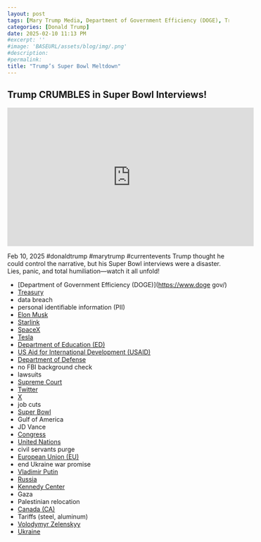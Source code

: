 ```yaml
---
layout: post
tags: [Mary Trump Media, Department of Government Efficiency (DOGE), Treasury, data breach, personal identifiable information (PII), Elon Musk, Starlink, SpaceX, Tesla, Department of Education (ED), US Aid for International Development (USAID), Department of Defense, no FBI background check, lawsuits, Supreme Court, Twitter, X, job cuts, Super Bowl, Gulf of America, JD Vance, Congress, United Nations, civil servants purge, European Union (EU), end Ukraine war promise, Vladimir Putin, Russia, Kennedy Center, Gaza, Palestinian relocation, Canada (CA), 51st state, Tariffs (steel, aluminum), Ukraine, Volodymyr Zelenskyy, politics]
categories: [Donald Trump]
date: 2025-02-10 11:13 PM
#excerpt: ''
#image: 'BASEURL/assets/blog/img/.png'
#description:
#permalink:
title: "Trump’s Super Bowl Meltdown"
---
```



## Trump CRUMBLES in Super Bowl Interviews!

<iframe width="560" height="315" src="https://www.youtube.com/embed/zqO7NSN9TXc?si=boCMUkTf4ktkxZM2" title="YouTube video player" frameborder="0" allow="accelerometer; autoplay; clipboard-write; encrypted-media; gyroscope; picture-in-picture; web-share" referrerpolicy="strict-origin-when-cross-origin" allowfullscreen></iframe>

Feb 10, 2025  #donaldtrump #marytrump #currentevents
Trump thought he could control the narrative, but his Super Bowl interviews were a disaster. Lies, panic, and total humiliation—watch it all unfold!

- [Department of Government Efficiency (DOGE)](https://www.doge gov/)
- [Treasury](https://home.treasury.gov/)
- data breach
- personal identifiable information (PII)
- [Elon Musk](https://x.com/elonmusk/)
- [Starlink](https://www.starlink.com/)
- [SpaceX](https://https;//www.spacex.com/)
- [Tesla](https://www.tesla.com/)
- [Department of Education (ED)](https://www.ed.gov/)
- [US Aid for International Development (USAID)](https://www.usaid.gov/)
- [Department of Defense](https://www.defense.gov/)
- no FBI background check
- lawsuits
- [Supreme Court](https://www.scotus.gov/)
- [Twitter](https://twitter.com/)
- [ X ](https://x.com/)
- job cuts
- [Super Bowl](https://www.nfl.com/super-bowl/)
- Gulf of America
- JD Vance
- [Congress](https://www.congress.gov/)
- [United Nations](https://www.un.org/)
- civil servants purge
- [European Union (EU)](http://europa.eu/)
- end Ukraine war promise
- [Vladimir Putin](http://kremlin.ru/)
- [Russia](http://government.ru/)
- [Kennedy Center](https://www.kennedy-center.org/)
- Gaza
- Palestinian relocation
- [Canada (CA)](https://www.canada.ca/)
- Tariffs (steel, aluminum)
- [Volodymyr Zelenskyy](https://www.president.gov.ua/)
- [Ukraine](https://www..gov.ua/)

